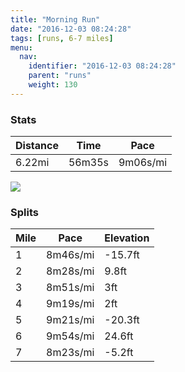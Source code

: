 ```yaml
---
title: "Morning Run"
date: "2016-12-03 08:24:28"
tags: [runs, 6-7 miles]
menu:
  nav:
    identifier: "2016-12-03 08:24:28"
    parent: "runs"
    weight: 130
---
```


### Stats

| Distance | Time | Pace |
|----------|------|------|
|6.22mi|56m35s|9m06s/mi|

<img src='https://maps.googleapis.com/maps/api/staticmap?maptype=roadmap&path=enc:syjeIbgvLeJeBeCnp@zBfAeA`D|EtWhJrPbAzMnFvK~GlC`IpNxI~X~E|`@iKkn@kC{IeKuP|Pj]nJ`o@o@{@r@dl@oB`f@|Buk@{@sf@h@vB{Ee`@}Is\sJ_PyDa@wEkGeEmYsHyHeGk[hAiDkB}@|@gC`@cl@jIU&key=AIzaSyC1MId7bFpkLXNAaYhBSTb8jLyiSqzbDtM&size=800x800&markers=color:yellow|label:S|53.47242,-2.24898&markers=color:green|label:F|53.472750000000005,-2.2484400000000013'>

### Splits

| Mile | Pace | Elevation |
|------|------|-----------|
|1|8m46s/mi|-15.7ft|
|2|8m28s/mi|9.8ft|
|3|8m51s/mi|3ft|
|4|9m19s/mi|2ft|
|5|9m21s/mi|-20.3ft|
|6|9m54s/mi|24.6ft|
|7|8m23s/mi|-5.2ft|
